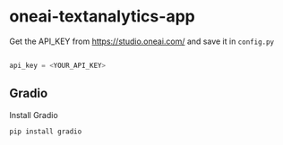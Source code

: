 # oneai-textanalytics-app

Get the API_KEY from https://studio.oneai.com/ and save it in `config.py`

```config.py 

api_key = <YOUR_API_KEY>

```

## Gradio

Install Gradio 

`pip install gradio`

